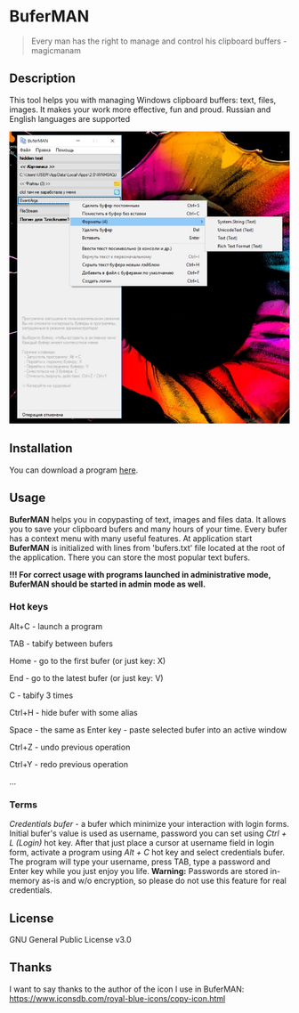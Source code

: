 # BuferMAN
> Every man has the right to manage and control his clipboard buffers - magicmanam

## Description
This tool helps you with managing Windows clipboard buffers: text, files, images. It makes your work more effective, fun and proud. Russian and English languages are supported


![BuferMAN screenshot](Buferman.jpg)

## Installation
You can download a program [here](https://github.com/magicmanam/buferman/releases/tag/v1.0).

## Usage
**BuferMAN** helps you in copypasting of text, images and files data. It allows you to save your clipboard bufers and many hours of your time. Every bufer has a context menu with many useful features. At application start **BuferMAN** is initialized with lines from 'bufers.txt' file located at the root of the application. There you can store the most popular text bufers.

**!!! For correct usage with programs launched in administrative mode, BuferMAN should be started in admin mode as well.**

### Hot keys
Alt+C  - launch a program

TAB    - tabify between bufers

Home   - go to the first bufer (or just key: X)

End    - go to the latest bufer (or just key: V)

C      - tabify 3 times

Ctrl+H - hide bufer with some alias

Space  - the same as Enter key - paste selected bufer into an active window

Ctrl+Z - undo previous operation

Ctrl+Y - redo previous operation

...

### Terms
*Credentials bufer* - a bufer which minimize your interaction with login forms. Initial bufer's value is used as username, password you can set using *Ctrl + L (Login)* hot key. After that just place a cursor at username field in login form, activate a program using *Alt + C* hot key and select credentials bufer. The program will type your username, press TAB, type a password and Enter key while you just enjoy you life. **Warning:** Passwords are stored in-memory as-is and w/o encryption, so please do not use this feature for real credentials.

## License
GNU General Public License v3.0

## Thanks
I want to say thanks to the author of the icon I use in BuferMAN:
https://www.iconsdb.com/royal-blue-icons/copy-icon.html 
